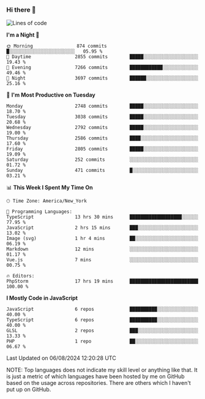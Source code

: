### Hi there 👋

<!--
**LynxJinxxy/LynxJinxxy** is a ✨ _special_ ✨ repository because its `README.md` (this file) appears on your GitHub profile.

Here are some ideas to get you started:

- 🔭 I’m currently working on ...
- 🌱 I’m currently learning ...
- 👯 I’m looking to collaborate on ...
- 🤔 I’m looking for help with ...
- 💬 Ask me about ...
- 📫 How to reach me: ...
- 😄 Pronouns: ...
- ⚡ Fun fact: ...
-->

<!--START_SECTION:waka-->
![Lines of code](https://img.shields.io/badge/From%20Hello%20World%20I%27ve%20Written-31.9%20million%20lines%20of%20code-blue)

**I'm a Night 🦉** 

```text
🌞 Morning                874 commits         █░░░░░░░░░░░░░░░░░░░░░░░░   05.95 % 
🌆 Daytime                2855 commits        █████░░░░░░░░░░░░░░░░░░░░   19.43 % 
🌃 Evening                7266 commits        ████████████░░░░░░░░░░░░░   49.46 % 
🌙 Night                  3697 commits        ██████░░░░░░░░░░░░░░░░░░░   25.16 % 
```
📅 **I'm Most Productive on Tuesday** 

```text
Monday                   2748 commits        █████░░░░░░░░░░░░░░░░░░░░   18.70 % 
Tuesday                  3038 commits        █████░░░░░░░░░░░░░░░░░░░░   20.68 % 
Wednesday                2792 commits        █████░░░░░░░░░░░░░░░░░░░░   19.00 % 
Thursday                 2586 commits        ████░░░░░░░░░░░░░░░░░░░░░   17.60 % 
Friday                   2805 commits        █████░░░░░░░░░░░░░░░░░░░░   19.09 % 
Saturday                 252 commits         ░░░░░░░░░░░░░░░░░░░░░░░░░   01.72 % 
Sunday                   471 commits         █░░░░░░░░░░░░░░░░░░░░░░░░   03.21 % 
```


📊 **This Week I Spent My Time On** 

```text
🕑︎ Time Zone: America/New_York

💬 Programming Languages: 
TypeScript               13 hrs 30 mins      ███████████████████░░░░░░   77.95 % 
JavaScript               2 hrs 15 mins       ███░░░░░░░░░░░░░░░░░░░░░░   13.02 % 
Image (svg)              1 hr 4 mins         ██░░░░░░░░░░░░░░░░░░░░░░░   06.19 % 
Markdown                 12 mins             ░░░░░░░░░░░░░░░░░░░░░░░░░   01.17 % 
Vue.js                   7 mins              ░░░░░░░░░░░░░░░░░░░░░░░░░   00.75 % 

🔥 Editors: 
PhpStorm                 17 hrs 19 mins      █████████████████████████   100.00 % 
```

**I Mostly Code in JavaScript** 

```text
JavaScript               6 repos             ██████████░░░░░░░░░░░░░░░   40.00 % 
TypeScript               6 repos             ██████████░░░░░░░░░░░░░░░   40.00 % 
GLSL                     2 repos             ███░░░░░░░░░░░░░░░░░░░░░░   13.33 % 
PHP                      1 repo              ██░░░░░░░░░░░░░░░░░░░░░░░   06.67 % 
```




 Last Updated on 06/08/2024 12:20:28 UTC
<!--END_SECTION:waka-->
NOTE: Top languages does not indicate my skill level or anything like that. It is just a metric of which languages have been hosted by me on GitHub based on the usage across repositories. There are others which I haven't put up on GitHub.
